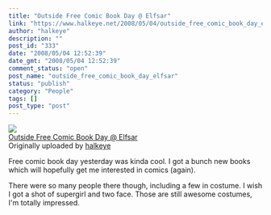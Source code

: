 ```yaml
---
title: "Outside Free Comic Book Day @ Elfsar"
link: "https://www.halkeye.net/2008/05/04/outside_free_comic_book_day_elfsar/"
author: "halkeye"
description: ""
post_id: "333"
date: "2008/05/04 12:52:39"
date_gmt: "2008/05/04 12:52:39"
comment_status: "open"
post_name: "outside_free_comic_book_day_elfsar"
status: "publish"
category: "People"
tags: []
post_type: "post"
---
```


![](http://farm3.static.flickr.com/2184/2462993639_ff05c2548e_m.jpg)   
[Outside Free Comic Book Day @ Elfsar](http://www.flickr.com/photos/halkeye/2462993639/)   
Originally uploaded by [halkeye](http://www.flickr.com/people/halkeye/)

Free comic book day yesterday was kinda cool. I got a bunch new books which will hopefully get me interested in comics (again).   
  
There were so many people there though, including a few in costume. I wish I got a shot of supergirl and two face. Those are still awesome costumes, I'm totally impressed.